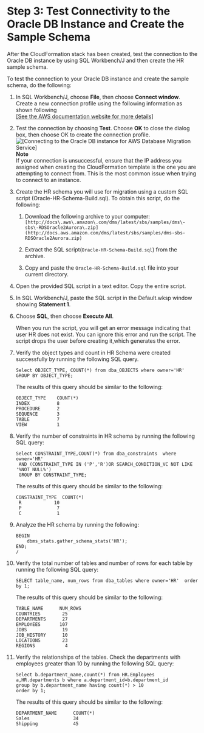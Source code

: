 # Step 3: Test Connectivity to the Oracle DB Instance and Create the Sample Schema<a name="chap-rdsoracle2aurora.steps.connectoracle"></a>

After the CloudFormation stack has been created, test the connection to the Oracle DB instance by using SQL Workbench/J and then create the HR sample schema\.

To test the connection to your Oracle DB instance and create the sample schema, do the following:

1. In SQL Workbench/J, choose **File**, then choose **Connect window**\. Create a new connection profile using the following information as shown following    
[\[See the AWS documentation website for more details\]](http://docs.aws.amazon.com/dms/latest/sbs/chap-rdsoracle2aurora.steps.connectoracle.html)

1. Test the connection by choosing **Test**\. Choose **OK** to close the dialog box, then choose OK to create the connection profile\.  
![\[Connecting to the Oracle DB instance for AWS Database Migration Service\]](http://docs.aws.amazon.com/dms/latest/sbs/images/sbs-rdsor2aurora9.png)
**Note**  
If your connection is unsuccessful, ensure that the IP address you assigned when creating the CloudFormation template is the one you are attempting to connect from\. This is the most common issue when trying to connect to an instance\.

1. Create the HR schema you will use for migration using a custom SQL script \(Oracle\-HR\-Schema\-Build\.sql\)\. To obtain this script, do the following:

   1. Download the following archive to your computer: ` [http://docs\.aws\.amazon\.com/dms/latest/sbs/samples/dms\-sbs\-RDSOracle2Aurora\.zip](http://docs.aws.amazon.com/dms/latest/sbs/samples/dms-sbs-RDSOracle2Aurora.zip) ` 

   1. Extract the SQL script\(`Oracle-HR-Schema-Build.sql`\) from the archive\.

   1. Copy and paste the `Oracle-HR-Schema-Build.sql` file into your current directory\.

1. Open the provided SQL script in a text editor\. Copy the entire script\.

1. In SQL Workbench/J, paste the SQL script in the Default\.wksp window showing **Statement 1**\.

1. Choose **SQL**, then choose **Execute All**\.

   When you run the script, you will get an error message indicating that user HR does not exist\. You can ignore this error and run the script\. The script drops the user before creating it,which generates the error\.

1. Verify the object types and count in HR Schema were created successfully by running the following SQL query\.

   ```
   Select OBJECT_TYPE, COUNT(*) from dba_OBJECTS where owner='HR'
   GROUP BY OBJECT_TYPE;
   ```

   The results of this query should be similar to the following:

   ```
   OBJECT_TYPE    COUNT(*)
   INDEX          8
   PROCEDURE      2
   SEQUENCE       3
   TABLE          7
   VIEW           1
   ```

1. Verify the number of constraints in HR schema by running the following SQL query:

   ```
   Select CONSTRAINT_TYPE,COUNT(*) from dba_constraints  where owner='HR'
   	AND (CONSTRAINT_TYPE IN ('P','R')OR SEARCH_CONDITION_VC NOT LIKE '%NOT NULL%')
   	GROUP BY CONSTRAINT_TYPE;
   ```

   The results of this query should be similar to the following:

   ```
   CONSTRAINT_TYPE	COUNT(*)
   	R	         10
   	P	          7
   	C	          1
   ```

1. Analyze the HR schema by running the following:

   ```
   BEGIN
       dbms_stats.gather_schema_stats('HR');
   END;
   /
   ```

1. Verify the total number of tables and number of rows for each table by running the following SQL query:

   ```
   SELECT table_name, num_rows from dba_tables where owner='HR'  order by 1;
   ```

   The results of this query should be similar to the following:

   ```
   TABLE_NAME      NUM_ROWS
   COUNTRIES        25
   DEPARTMENTS      27
   EMPLOYEES       107
   JOBS             19
   JOB_HISTORY      10
   LOCATIONS        23
   REGIONS           4
   ```

1. Verify the relationships of the tables\. Check the departments with employees greater than 10 by running the following SQL query:

   ```
   Select b.department_name,count(*) from HR.Employees a,HR.departments b where a.department_id=b.department_id
   group by b.department_name having count(*) > 10
   order by 1;
   ```

   The results of this query should be similar to the following:

   ```
   DEPARTMENT_NAME      COUNT(*)
   Sales                34
   Shipping             45
   ```